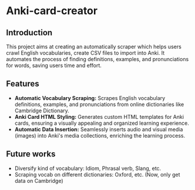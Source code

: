 # Anki-card-creator

## Introduction

This project aims at creating an automatically scraper which helps users crawl English vocabularies, create CSV files to import into Anki. It automates the process of finding definitions, examples, and pronunciations for words, saving users time and effort.

## Features

- **Automatic Vocabulary Scraping:** Scrapes English vocabulary definitions, examples, and pronunciations from online dictionaries like Cambridge Dictionary.
- **Anki Card HTML Styling:** Generates custom HTML templates for Anki cards, ensuring a visually appealing and organized learning experience.
- **Automatic Data Insertion:** Seamlessly inserts audio and visual media (images) into Anki's media collections, enriching the learning process.

## Future works

- Diversify kind of vocabulary: Idiom, Phrasal verb, Slang, etc.
- Scraping vocab on different dictionaries: Oxford, etc. (Now, only get data on Cambridge)